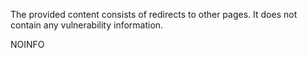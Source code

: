 The provided content consists of redirects to other pages. It does not contain any vulnerability information.

NOINFO